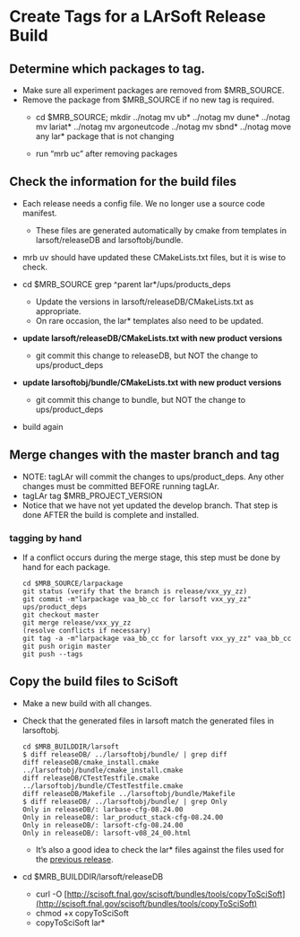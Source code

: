 Create Tags for a LArSoft Release Build
====================================================================================

Determine which packages to tag.
---------------------------------------------------------------------

-   Make sure all experiment packages are removed from \$MRB_SOURCE.
-   Remove the package from \$MRB_SOURCE if no new tag is required.
    -   cd  $MRB_SOURCE; mkdir ../notag
            mv ub* ../notag
            mv dune* ../notag
            mv lariat* ../notag
            mv argoneutcode ../notag
            mv sbnd* ../notag
            move any lar* package that is not changing

    -   run “mrb uc” after removing packages

Check the information for the build files
----------------------------------------------------------------------------------------

-   Each release needs a config file. We no longer use a source code manifest.
    -   These files are generated automatically by cmake from templates in larsoft/releaseDB and larsoftobj/bundle.
-   mrb uv should have updated these CMakeLists.txt files, but it is wise to check.
-   cd $MRB_SOURCE
        grep ^parent lar*/ups/products_deps

    -   Update the versions in larsoft/releaseDB/CMakeLists.txt as appropriate.
    -   On rare occasion, the lar\* templates also need to be updated.
-   **update larsoft/releaseDB/CMakeLists.txt with new product versions**
    -   git commit this change to releaseDB, but NOT the change to ups/product_deps
-   **update larsoftobj/bundle/CMakeLists.txt with new product versions**
    -   git commit this change to bundle, but NOT the change to ups/product_deps
-   build again

Merge changes with the master branch and tag
----------------------------------------------------------------------------------------------

-   NOTE: tagLAr will commit the changes to ups/product_deps. Any other changes must be committed BEFORE running tagLAr.
-   tagLAr tag \$MRB_PROJECT_VERSION
-   Notice that we have not yet updated the develop branch. That step is done AFTER the build is complete and installed.

### tagging by hand

-   If a conflict occurs during the merge stage, this step must be done by hand for each package.

        cd $MRB_SOURCE/larpackage
        git status (verify that the branch is release/vxx_yy_zz)
        git commit -m"larpackage vaa_bb_cc for larsoft vxx_yy_zz" ups/product_deps
        git checkout master
        git merge release/vxx_yy_zz
        (resolve conflicts if necessary)
        git tag -a -m"larpackage vaa_bb_cc for larsoft vxx_yy_zz" vaa_bb_cc
        git push origin master
        git push --tags

Copy the build files to SciSoft
--------------------------------------------------------------------

-   Make a new build with all changes.
-   Check that the generated files in larsoft match the generated files in larsoftobj.

        cd $MRB_BUILDDIR/larsoft
        $ diff releaseDB/ ../larsoftobj/bundle/ | grep diff
        diff releaseDB/cmake_install.cmake ../larsoftobj/bundle/cmake_install.cmake
        diff releaseDB/CTestTestfile.cmake ../larsoftobj/bundle/CTestTestfile.cmake
        diff releaseDB/Makefile ../larsoftobj/bundle/Makefile
        $ diff releaseDB/ ../larsoftobj/bundle/ | grep Only
        Only in releaseDB/: larbase-cfg-08.24.00
        Only in releaseDB/: lar_product_stack-cfg-08.24.00
        Only in releaseDB/: larsoft-cfg-08.24.00
        Only in releaseDB/: larsoft-v08_24_00.html

    -   It’s also a good idea to check the lar\* files against the files used for the [previous release](http://scisoft.fnal.gov/scisoft/bundles/larsoft/).
-   cd \$MRB_BUILDDIR/larsoft/releaseDB
    -   curl -O [http://scisoft.fnal.gov/scisoft/bundles/tools/copyToSciSoft](http://scisoft.fnal.gov/scisoft/bundles/tools/copyToSciSoft)
    -   chmod +x copyToSciSoft
    -   copyToSciSoft lar\*
